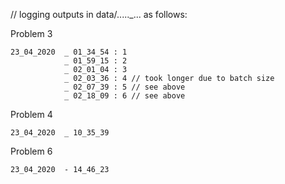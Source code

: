  // logging outputs in data/....._... as follows:

 Problem 3

	23_04_2020 	_ 01_34_54 : 1
				_ 01_59_15 : 2
				_ 02_01_04 : 3 
				_ 02_03_36 : 4 // took longer due to batch size
				_ 02_07_39 : 5 // see above
				_ 02_18_09 : 6 // see above 

Problem 4

	23_04_2020 	_ 10_35_39 

Problem 6

	23_04_2020  - 14_46_23
